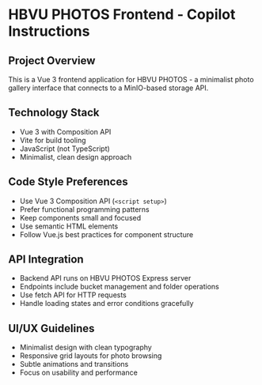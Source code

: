# HBVU PHOTOS Frontend - Copilot Instructions

<!-- Use this file to provide workspace-specific custom instructions to Copilot. For more details, visit https://code.visualstudio.com/docs/copilot/copilot-customization#_use-a-githubcopilotinstructionsmd-file -->

## Project Overview
This is a Vue 3 frontend application for HBVU PHOTOS - a minimalist photo gallery interface that connects to a MinIO-based storage API.

## Technology Stack
- Vue 3 with Composition API
- Vite for build tooling
- JavaScript (not TypeScript)
- Minimalist, clean design approach

## Code Style Preferences
- Use Vue 3 Composition API (`<script setup>`)
- Prefer functional programming patterns
- Keep components small and focused
- Use semantic HTML elements
- Follow Vue.js best practices for component structure

## API Integration
- Backend API runs on HBVU PHOTOS Express server
- Endpoints include bucket management and folder operations
- Use fetch API for HTTP requests
- Handle loading states and error conditions gracefully

## UI/UX Guidelines
- Minimalist design with clean typography
- Responsive grid layouts for photo browsing
- Subtle animations and transitions
- Focus on usability and performance
